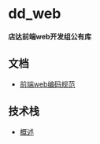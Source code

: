 # dd_web
**店达前端web开发组公有库**

## 文档

- [前端web编码规范](./doc/specification.md)


## 技术栈
- [概述](./stack/readme.md)
